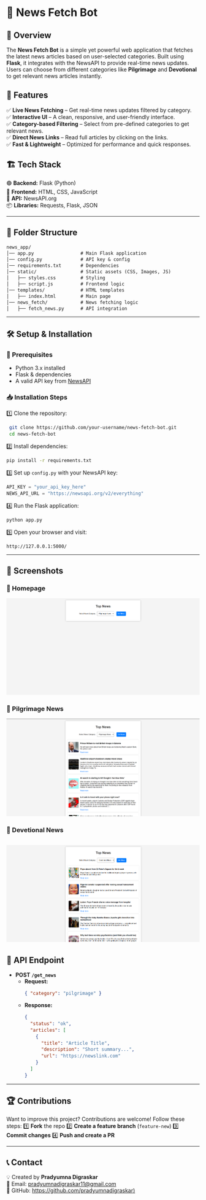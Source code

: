 # 📰 News Fetch Bot

## 🚀 Overview
The **News Fetch Bot** is a simple yet powerful web application that fetches the latest news articles based on user-selected categories. Built using **Flask**, it integrates with the NewsAPI to provide real-time news updates. Users can choose from different categories like **Pilgrimage** and **Devotional** to get relevant news articles instantly.

## 🎯 Features
✅ **Live News Fetching** – Get real-time news updates filtered by category.  
✅ **Interactive UI** – A clean, responsive, and user-friendly interface.  
✅ **Category-based Filtering** – Select from pre-defined categories to get relevant news.  
✅ **Direct News Links** – Read full articles by clicking on the links.  
✅ **Fast & Lightweight** – Optimized for performance and quick responses.  

## 🏗️ Tech Stack
🟢 **Backend:** Flask (Python)  
🎨 **Frontend:** HTML, CSS, JavaScript  
🔗 **API:** NewsAPI.org  
📦 **Libraries:** Requests, Flask, JSON  

---

## 📁 Folder Structure
```
news_app/
│── app.py                 # Main Flask application
│── config.py              # API key & config
│── requirements.txt       # Dependencies
│── static/                # Static assets (CSS, Images, JS)
│   ├── styles.css         # Styling
│   ├── script.js          # Frontend logic
│── templates/             # HTML templates
│   ├── index.html         # Main page
│── news_fetch/            # News fetching logic
│   ├── fetch_news.py      # API integration
```

---

## 🛠️ Setup & Installation
### 🔹 Prerequisites
- Python 3.x installed
- Flask & dependencies
- A valid API key from [NewsAPI](https://newsapi.org/)

### 📥 Installation Steps
1️⃣ Clone the repository:
```bash
 git clone https://github.com/your-username/news-fetch-bot.git
 cd news-fetch-bot
```

2️⃣ Install dependencies:
```bash
pip install -r requirements.txt
```

3️⃣ Set up `config.py` with your NewsAPI key:
```python
API_KEY = "your_api_key_here"
NEWS_API_URL = "https://newsapi.org/v2/everything"
```

4️⃣ Run the Flask application:
```bash
python app.py
```

5️⃣ Open your browser and visit:
```
http://127.0.0.1:5000/
```

---

## 🎨 Screenshots
### 🌟 Homepage
![Homepage](homepage.png)

### 📜 Pilgrimage News
![News Articles](plig.png)

### 📜 Devetional News
![News Articles](deve.png)
---

## 📌 API Endpoint
- **POST `/get_news`**
  - **Request:**
    ```json
    { "category": "pilgrimage" }
    ```
  - **Response:**
    ```json
    {
      "status": "ok",
      "articles": [
        {
          "title": "Article Title",
          "description": "Short summary...",
          "url": "https://newslink.com"
        }
      ]
    }
    ```

---

## 🏆 Contributions
Want to improve this project? Contributions are welcome! Follow these steps:
1️⃣ **Fork** the repo
2️⃣ **Create a feature branch** (`feature-new`)
3️⃣ **Commit changes**
4️⃣ **Push and create a PR**

---

## 📞 Contact
💡 Created by **Pradyumna Digraskar**  
📧 Email: [pradyumnadigraskar11@gmail.com](mailto:pradyumnadigraskar11@gmail.com)  
🔗 GitHub: [https://github.com/pradyumnadigraskar) ](https://github.com/pradyumnadigraskar)  



